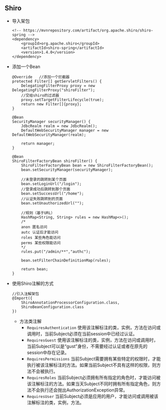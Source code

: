 ## Shiro
- 导入架包
    ```
    <!-- https://mvnrepository.com/artifact/org.apache.shiro/shiro-spring -->
    <dependency>
        <groupId>org.apache.shiro</groupId>
        <artifactId>shiro-spring</artifactId>
        <version>1.4.0</version>
    </dependency>

    ```
- 添加一个Bean
    ```
    @Override   //添加一个拦截器
    protected Filter[] getServletFilters() {
        DelegatingFilterProxy proxy = new DelegatingFilterProxy("shiroFilter");
        //交给shiro的过滤器
        proxy.setTargetFilterLifecycle(true);
        return new Filter[]{proxy};
    }

    @Bean
    SecurityManager securityManager() {
        JdbcRealm realm = new JdbcRealm();
        DefaultWebSecurityManager manager = new DefaultWebSecurityManager(realm);

        return manager;
    }
 
    @Bean
    ShiroFilterFactoryBean shiroFilter() {
        ShiroFilterFactoryBean bean = new ShiroFilterFactoryBean();
        bean.setSecurityManager(securityManager);

        //未登录的跳转到某个页面
        bean.setLoginUrl("/login");
        //登录成功后跳转到那个页面
        bean.setSuccessUrl("/home");
        //认证失败跳转到的页面
        bean.setUnauthorizedUrl("");

        //规则（基于URL）
        HashMap<String, String> rules = new HashMap<>();
        /*
        anon 匿名访问
        autc 认证后才能访问
        roles 某些角色能访问
        perms 某些权限能访问
        */
        rules.put("/admin/**","authc");

        bean.setFilterChainDefinitionMap(rules);

        return bean;
    }
    ```
- 使用Shiro注解的方式
    ```
    //引入注解架包
    @Import({
        ShiroAnnotationProcessorConfiguration.class,
        ShiroBeanConfiguration.class
    })
    ```
    - 方法类注解
        - ` RequiresAuthentication ` 使用该注解标注的类，实例，方法在访问或调用时，当前Subject必须在当前session中已经过认证。
        - ` RequiresGuest ` 使用该注解标注的类，实例，方法在访问或调用时，当前Subject可以是“gust”身份，不需要经过认证或者在原先的session中存在记录。
        - ` RequiresPermissions ` 当前Subject需要拥有某些特定的权限时，才能执行被该注解标注的方法。如果当前Subject不具有这样的权限，则方法不会被执行。
        - ` RequiresRoles ` 当前Subject必须拥有所有指定的角色时，才能访问被该注解标注的方法。如果当天Subject不同时拥有所有指定角色，则方法不会执行还会抛出AuthorizationException异常。
        - ` RequiresUser ` 当前Subject必须是应用的用户，才能访问或调用被该注解标注的类，实例，方法。
